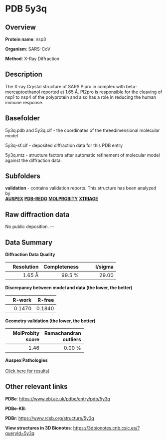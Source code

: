 # PDB 5y3q

## Overview

**Protein name**: nsp3

**Organism**: SARS-CoV

**Method**: X-Ray Diffraction

## Description

 The X-ray Crystal structure of SARS Plpro in complex with beta-mercaptoethanol reported at 1.65 Å. Pl2pro is responsible for the cleaving of nsp1 to nsp4 of the polyprotein and also has a role in reducing the human immune response.

## Basefolder

5y3q.pdb and 5y3q.cif - the coordinates of the threedimensional molecular model

5y3q-sf.cif - deposited diffraction data for this PDB entry

5y3q.mtz - structure factors after automatic refinement of molecular model against the diffraction data.

## Subfolders





**validation** - contains validation reports. This structure has been analyzed by <br>[**AUSPEX**](https://github.com/thorn-lab/coronavirus_structural_task_force/tree/master/pdb/nsp3/SARS-CoV/5y3q/validation/auspex) [**PDB-REDO**](https://github.com/thorn-lab/coronavirus_structural_task_force/tree/master/pdb/nsp3/SARS-CoV/5y3q/validation/pdb-redo) [**MOLPROBITY**](https://github.com/thorn-lab/coronavirus_structural_task_force/tree/master/pdb/nsp3/SARS-CoV/5y3q/validation/molprobity) [**XTRIAGE**](https://github.com/thorn-lab/coronavirus_structural_task_force/blob/master/pdb/nsp3/SARS-CoV/5y3q/validation/Xtriage_output.log)  



## Raw diffraction data

No public deposition. --<br> 

## Data Summary
**Diffraction Data Quality**

|   | Resolution | Completeness| I/sigma |
|---|-------------:|----------------:|--------------:|
|   |1.65 Å|99.5  %|<img width=50/>29.00|

**Discrepancy between model and data (the lower, the better)**

|   | **R-work**| **R-free**   
|---|-------------:|----------------:|           
||  0.1470|  0.1840|

**Geometry validation (the lower, the better)**

|   |**MolProbity<br>score**| **Ramachandran<br>outliers** 
|---|-------------:|----------------:|
||  1.46|  0.00 %|

**Auspex Pathologies**<br> <br>[Click here for results](https://github.com/thorn-lab/coronavirus_structural_task_force/blob/master/pdb/nsp3/SARS-CoV/5y3q/validation/auspex/5y3q_auspex_comments.txt))

 



## Other relevant links 
**PDBe**:  https://www.ebi.ac.uk/pdbe/entry/pdb/5y3q

**PDBe-KB**:  
 
**PDBr**: https://www.rcsb.org/structure/5y3q 

**View structures in 3D Bionotes**: https://3dbionotes.cnb.csic.es/?queryId=5y3q

